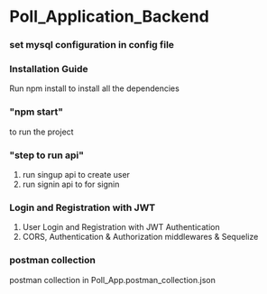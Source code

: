 # Poll_Application_Backend

### set mysql configuration in config file

### Installation Guide

Run npm install to install all the dependencies

### "npm start"
to run the project

### "step to run api"
1. run singup api to create user
2. run signin api to for signin


### Login and Registration with JWT
1. User Login and Registration with JWT Authentication
2. CORS, Authentication & Authorization middlewares & Sequelize

### postman collection 
postman collection in Poll_App.postman_collection.json 
